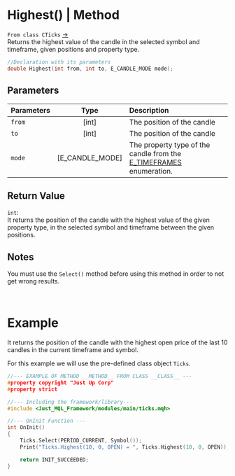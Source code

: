 # Highest() | Method
`From class CTicks` [->](ticks.md) <br>
Returns the highest value of the candle in the selected symbol and timeframe, given positions and property type.

```cpp
//Declaration with its parameters
double Highest(int from, int to, E_CANDLE_MODE mode);
```

## Parameters
| Parameters |      Type       | Description                                                                                               |
| :--------- | :-------------: | :-------------------------------------------------------------------------------------------------------- |
| `from`     |      [int]      | The position of the candle                                                                                |
| `to`       |      [int]      | The position of the candle                                                                                |
| `mode`     | [E_CANDLE_MODE] | The property type of the candle from the [E_TIMEFRAMES](../../enumerations/e_candle_mode.md) enumeration. |

## Return Value
`int`: <br>
It returns the position of the candle with the highest value of the given property type, in the selected symbol and timeframe between the given positions.

## Notes
You must use the `Select()` method before using this method in order to not get wrong results. <br>

<br>

# Example
It returns the position of the candle with the highest open price of the last 10 candles in the current timeframe and symbol.

For this example we will use the pre-defined class object `Ticks`.

```cpp
//--- EXAMPLE OF METHOD __METHOD__ FROM CLASS __CLASS__ ---
#property copyright "Just Up Corp"
#property strict

//--- Including the framework/library---
#include <Just_MQL_Framework/modules/main/ticks.mqh>

//--- OnInit Function ---
int OnInit()
{
    Ticks.Select(PERIOD_CURRENT, Symbol());
    Print("Ticks.Highest(10, 0, OPEN) = ", Ticks.Highest(10, 0, OPEN));

    return INIT_SUCCEEDED;
}
```